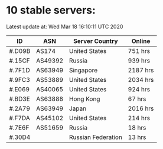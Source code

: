 # 10 stable servers:

Latest update at: Wed Mar 18 16:10:11 UTC 2020

| ID | ASN | Server Country | Online |
| -- | --- | -------------- | ------ |
| #.D09B | AS174 | United States | 751 hrs |
| #.15CF | AS49392 | Russia | 939 hrs |
| #.7F1D | AS63949 | Singapore | 2187 hrs |
| #.9FC3 | AS53889 | United States | 2034 hrs |
| #.E069 | AS40065 | United States | 924 hrs |
| #.BD3E | AS63888 | Hong Kong | 67 hrs |
| #.2A79 | AS63949 | Japan | 2016 hrs |
| #.F7DA | AS45102 | United States | 214 hrs |
| #.7E6F | AS51659 | Russia | 18 hrs |
| #.30D4 |  | Russian Federation | 13 hrs |

